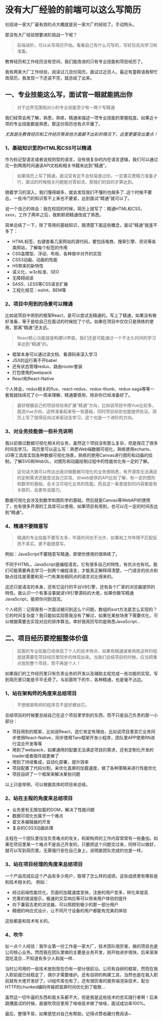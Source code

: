 # 没有大厂经验的前端可以这么写简历

社招进一家大厂最有效的点大概就是另一家大厂的经验了。手动狗头。

那没有大厂经验想要进阶挑战一下呢？
> 前端进阶，可以从写简历开始。看看自己有什么可写的，写好后反向学习和准备。

教育经历和工作经历没有空间，我们能改进的只有专业技能和项目经历了。

我有两家大厂工作经验，阅读过几百份简历，面试过近百人。最近有童鞋请我帮忙改简历，我发现一下还说不完，就总结了出来。

## 一、专业技能这么写，面试官一眼就能挑出你

> 对于边界范围相对小的专业技能至少有一两个写精通

我们经常会用了解，熟悉，熟练，精通来描述一项专业技能的掌握程度。如果近十项的专业技能都是熟悉，那这份简历也有点平庸了。

*尤其是在教育经历和工作经历等其他方面都不出彩的情况下，这里更要突出重点！*

### 1、基础知识里的HTML和CSS可以精通
作为标记型语言或者说规则型的语言，没有很复杂的内在语言逻辑，我们可以通过花一到两周时间通读API文档和相关书籍来达到“精通”。

> 如果简历上写了精通，面试官肯定不会轻易放过你，一定要花费精力准备才行，面试的时候相关问题能对答如流，那我们的目的才算达到。

随着学习的深入，我们懂得越多，就会发现我们不懂的也越多了..这个时候不要怂，一些冷门的知识答不上来也不要紧，达到面试“精通”就可以了。

说一个自己的体会：我在校招的时候，简历上就写了：精通HTML和CSS，xxxx，工作了两年之后，我默默把精通改成了熟悉。

简单总结了一下，除了常用的基础知识，搞清楚下面这些概念，面试“精通“就差不多了：

* HTML标签，右键查看几家网站的源代码，要包括电商、搜索引擎、资讯等各类网站，了解每个标签的作用
* CSS盒模型、浮动、布局、各种居中对齐的实现
* CSS3动画、动画的性能
* H5带来的新特性
* 语义化、w3c标准、SEO
* 无障碍阅读
* SASS、LESS等CSS语言扩展
* 工程化规范：eslint、BEM等


### 2、项目中用到的场景可以精通
比如说项目中用到的框架React，是可以尝试去精通的。写上了精通，如果没有做好准备，等于是给自己在面试的时候挖了个坑。如果在项目中仅仅只是熟练的使用，那离“精通”还太远。

> React核心功能就是构建UI界面，我们还是可能通过一个不太久时间的学习来达到“精通”的。

* 框架本身可以通过读文档、看源码来深入学习
* JSX的运行离不开babel
* 还有状态管理redux、路由router套装
* 打包使用的webpack
* React和React-Native

个人体会，redux相关的flux、react-redux、redux-thunk、redux-saga等等一套我就陆续花了小一周来理解，精通要慎用，除非你已经准备好了。

> 最好根据自己的项目经验来扩展“精通”方向，比如说项目中用Vue比较多，就选Vue方向，这样准备起来有一些基础，同时项目经验也能提供佐证。简历上写了就得反向过来驱动去学习，这个也是一个进阶的方向。


### 3、对业务技能做一些补充说明

我以前做过数据可视化相关的业务，虽然这个项目没有那么复杂，但是我花了很多时间去学习。
简历里可以这么写：熟悉Web端数据可视化，熟练使用echarts、d3等工具库实现各种数据可视化场景，熟练的使用Canvas进行图形和动画的绘制，了解SVG和WebGL，对图形和动画绘制过程中的性能优化有一定的了解。

> 这句话大致可以传达出我对做数据可视化的业务很熟悉，有开源库无法满足的定制需求还能尝试自己实现，对web提供的API比较了解，有一定的图形和数学的基础，会关注可视化业务的性能。而且这一条里提到的内容都是有关联的，会更有说服力。

数据可视化会涉及到数学和图形学的基础，然后就是Canvas等WebAPI的使用了，也有很多开源的工具库可以使用，如果项目有用到，也可以花一定的时间去达到“精通”。

### 4、精通不要随意写

> 精通的专业技能不要写太多，毕竟时间也不允许，如果和工作年限不匹配反而不真实。更不能随意写。

例如：JavaScript不要随意写精通，即使你使用的很熟练了。

不同于HTML，JavaScript是编程语言。它有很多自己的特性，有优点也有坑。我们可能需要再去学习一到两个编程语言，才能真正解释得清楚，一门语言的优点和缺点往往是需要和另一门有某些相同点的语言对比得来的。

这还只是语言的本身，还有它运行的平台V8引擎，还有各个厂家的浏览器提供的特性。我认识一个有事没事就读V8引擎源码的大佬，如果你敢写精通JavaScript，能把你问到泪流。

个人经历：记得我有一次面试被问到这么个问题，数组的sort方法是怎么实现的？它的时间复杂度？我只能如实回答我没有了解过，如果在某些场景下需要优化，可以根据需要去实现对应的排序算法。幸好我简历写的是熟悉JavaScript...

## 二、项目经历要挖掘整体价值

> 前面的专业技能已经体现了个人的技术特点，如果有精通或者熟练这样的程度就需要在项目经历里同步的体现出来。当我们总结项目的时候，应当把重点放到整个项目，而不再是个人！

如果我们的工作经历里只有负责业务的开发以及辅助主程完成一些功能的实现，写到简历里只能是平平无奇了。与前面吹下的牛，各种精通，也是毫不沾边。

### 1、站在架构师的角度来总结项目

> 不想做架构师的程序员不是好螺丝钉。

总结项目的时候要总结自己在这个项目里学到的东西，而不只是自己负责的那一小部分：

* 项目用到的框架，比如说React，选它肯定有理由，比如说项目里其它业务同步使用React-Native，同步使用Taro框架开发小程序，团队里APP使用RN进行混合开发等等
* 用到了webpack，如果通用的配置无法满足项目的需求，还有定制化开发的loader或者插件就更棒了
* 用到了持续集成，自动化部署，提升效率
* 项目配置了代码分割，来优化首屏的加载速度，做了各种策略来进行性能优化
* 项目自研了一个框架来解决某些问题

以上只是举例，可以根据具体的项目来总结。

### 2、站在主程的角度来总结项目

* 业务里有无限加载的DOM，解决了性能问题
* 数据可视化也属于一个难点
* 富文本编辑器的开发
* 复杂的CSS3动画处理

主程在一个团队里往往负责难点的攻关，和架构师的工作内容常常有一些叠加。如果在项目里某一个难点不是自己开发的，只要把这个问题交过来，同样可以做好，就可以写到简历里。无需强行安在自己身上，说明是团队完成的也是一样。

### 3、站在项目经理的角度来总结项目

一个产品完成后这个产品有多少用户，取得了怎么样的成绩，这些成绩里有哪些是和技术相关的。
例如：
* 经过前端性能优化，页面的加载速度变快，注册的用户变多，转化率提高
* 完善的错误提示，极速的交互响应等可以带来用户体验的提升
* 向下兼容古老的浏览器，可以照顾到极少的那一部分用户
* 精细的响应式设计，让不同尺寸设备的用户都能有完美的体验

这些都是和技术有关的。

### 4、吹牛
扯一点个人经验：我毕业第一份工作是一家大厂，技术团队很厉害，做的项目也是公司核心业务。然而我在团队里做的主要是业务开发，刚开始进步很快，后来渐渐混吃混合...不知道有多少人和我一样..

当时公司用的一些技术放到现在仍有一部分很前沿。公司有自研的框架，然而在我入职前就已经稳定了，偶尔才需要维护。还有自研的构建工具，当然也是在我入职前就有大佬开发好了。UI组件库也有了。还有很厉害的服务端渲染技术，配合HTTP的chunked编码传输把首屏时间优化到了极致...

虽然这一切牛逼的东西和我关系都不大，但是我是这些技术的忠实践行者啊！后来跳槽面试的时候，直接吹项目里用了啥啥技术做了啥啥，面试成功率100%。


最后，整理不易，如果感觉对自己有帮助，记得点赞收藏付费阅读~